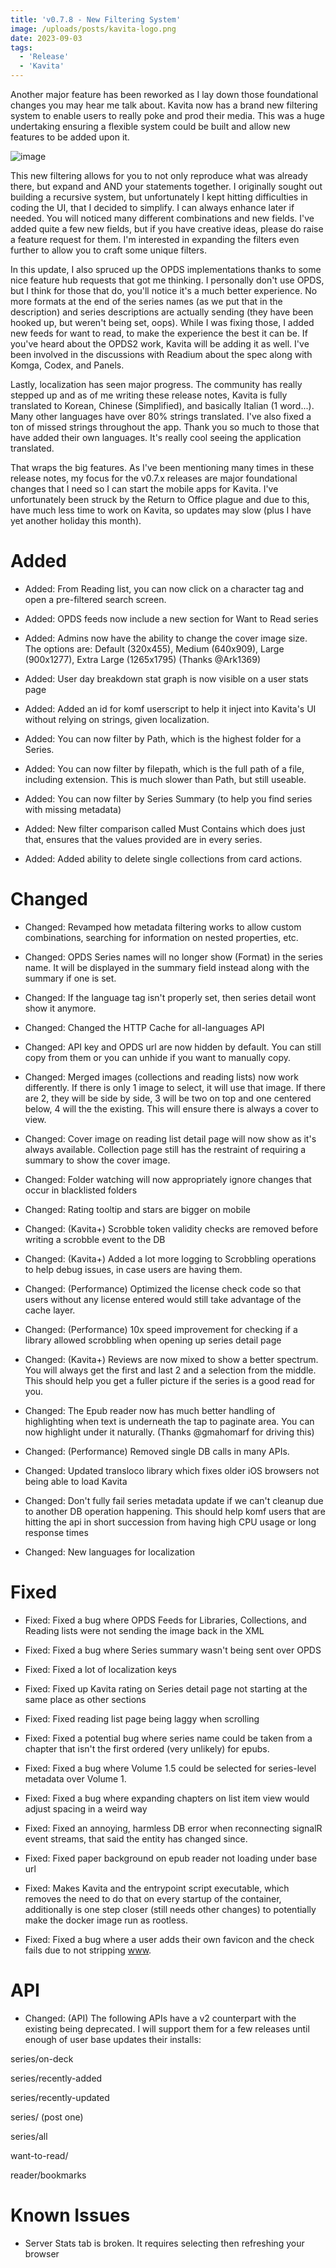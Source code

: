 ```yaml
---
title: 'v0.7.8 - New Filtering System'
image: /uploads/posts/kavita-logo.png
date: 2023-09-03
tags:
  - 'Release'
  - 'Kavita'
---
```


Another major feature has been reworked as I lay down those foundational changes you may hear me talk about. Kavita now has a brand new filtering system to enable users to really poke and prod their media. This was a huge undertaking ensuring a flexible system could be built and allow new features to be added upon it. 



![image](/uploads/photos/2023-09-03/fedb9b6a-bf6c-4e6e-a8db-329c8ae8c065)



This new filtering allows for you to not only reproduce what was already there, but expand and AND your statements together. I originally sought out building a recursive system, but unfortunately I kept hitting difficulties in coding the UI, that I decided to simplify. I can always enhance later if needed. You will noticed many different combinations and new fields. I've added quite a few new fields, but if you have creative ideas, please do raise a feature request for them. I'm interested in expanding the filters even further to allow you to craft some unique filters. 



In this update, I also spruced up the OPDS implementations thanks to some nice feature hub requests that got me thinking. I personally don't use OPDS, but I think for those that do, you'll notice it's a much better experience. No more formats at the end of the series names (as we put that in the description) and series descriptions are actually sending (they have been hooked up, but weren't being set, oops). While I was fixing those, I added new feeds for want to read, to make the experience the best it can be. If you've heard about the OPDS2 work, Kavita will be adding it as well. I've been involved in the discussions with Readium about the spec along with Komga, Codex, and Panels. 



Lastly, localization has seen major progress. The community has really stepped up and as of me writing these release notes, Kavita is fully translated to Korean, Chinese (Simplified), and basically Italian (1 word...). Many other languages have over 80% strings translated. I've also fixed a ton of missed strings throughout the app. Thank you so much to those that have added their own languages. It's really cool seeing the application translated. 



That wraps the big features. As I've been mentioning many times in these release notes, my focus for the v0.7.x releases are major foundational changes that I need so I can start the mobile apps for Kavita. I've unfortunately been struck by the Return to Office plague and due to this, have much less time to work on Kavita, so updates may slow (plus I have yet another holiday this month).



 



# Added

- Added: From Reading list, you can now click on a character tag and open a pre-filtered search screen.

- Added: OPDS feeds now include a new section for Want to Read series

- Added: Admins now have the ability to change the cover image size. The options are: Default (320x455), Medium (640x909), Large (900x1277), Extra Large (1265x1795) (Thanks @Ark1369)

- Added: User day breakdown stat graph is now visible on a user stats page

- Added: Added an id for komf userscript to help it inject into Kavita's UI without relying on strings, given localization.

- Added: You can now filter by Path, which is the highest folder for a Series.

- Added: You can now filter by filepath, which is the full path of a file, including extension. This is much slower than Path, but still useable.

- Added: You can now filter by Series Summary (to help you find series with missing metadata)

- Added: New filter comparison called Must Contains which does just that, ensures that the values provided are in every series.

- Added: Added ability to delete single collections from card actions.



# Changed

- Changed: Revamped how metadata filtering works to allow custom combinations, searching for information on nested properties, etc.

- Changed: OPDS Series names will no longer show (Format) in the series name. It will be displayed in the summary field instead along with the summary if one is set.

- Changed: If the language tag isn't properly set, then series detail wont show it anymore.

- Changed: Changed the HTTP Cache for all-languages API

- Changed: API key and OPDS url are now hidden by default. You can still copy from them or you can unhide if you want to manually copy.

- Changed: Merged images (collections and reading lists) now work differently. If there is only 1 image to select, it will use that image. If there are 2, they will be side by side, 3 will be two on top and one centered below, 4 will the the existing. This will ensure there is always a cover to view.

- Changed: Cover image on reading list detail page will now show as it's always available. Collection page still has the restraint of requiring a summary to show the cover image.

- Changed: Folder watching will now appropriately ignore changes that occur in blacklisted folders

- Changed: Rating tooltip and stars are bigger on mobile

- Changed: (Kavita+) Scrobble token validity checks are removed before writing a scrobble event to the DB

- Changed: (Kavita+) Added a lot more logging to Scrobbling operations to help debug issues, in case users are having them.

- Changed: (Performance) Optimized the license check code so that users without any license entered would still take advantage of the cache layer.

- Changed: (Performance) 10x speed improvement for checking if a library allowed scrobbling when opening up series detail page

- Changed: (Kavita+) Reviews are now mixed to show a better spectrum. You will always get the first and last 2 and a selection from the middle. This should help you get a fuller picture if the series is a good read for you.

- Changed: The Epub reader now has much better handling of highlighting when text is underneath the tap to paginate area. You can now highlight under it naturally. (Thanks @gmahomarf for driving this)

- Changed: (Performance) Removed single DB calls in many APIs.

- Changed: Updated transloco library which fixes older iOS browsers not being able to load Kavita 

- Changed: Don't fully fail series metadata update if we can't cleanup due to another DB operation happening. This should help komf users that are hitting the api in short succession from having high CPU usage or long response times 

- Changed: New languages for localization



# Fixed

- Fixed: Fixed a bug where OPDS Feeds for Libraries, Collections, and Reading lists were not sending the image back in the XML

- Fixed: Fixed a bug where Series summary wasn't being sent over OPDS

- Fixed: Fixed a lot of localization keys

- Fixed: Fixed up Kavita rating on Series detail page not starting at the same place as other sections

- Fixed: Fixed reading list page being laggy when scrolling

- Fixed: Fixed a potential bug where series name could be taken from a chapter that isn't the first ordered (very unlikely) for epubs.

- Fixed: Fixed a bug where Volume 1.5 could be selected for series-level metadata over Volume 1. 

- Fixed: Fixed a bug where expanding chapters on list item view would adjust spacing in a weird way 

- Fixed: Fixed an annoying, harmless DB error when reconnecting signalR event streams, that said the entity has changed since.

- Fixed: Fixed paper background on epub reader not loading under base url 

- Fixed: Makes Kavita and the entrypoint script executable, which removes the need to do that on every startup of the container, additionally is one step closer (still needs other changes) to potentially make the docker image run as rootless. 

- Fixed: Fixed a bug where a user adds their own favicon and the check fails due to not stripping [www](http://www/).



# API

- Changed: (API) The following APIs have a v2 counterpart with the existing being deprecated. I will support them for a few releases until enough of user base updates their installs:

series/on-deck

series/recently-added

series/recently-updated

series/ (post one)

series/all

want-to-read/

reader/bookmarks



# Known Issues

- Server Stats tab is broken. It requires selecting then refreshing your browser

